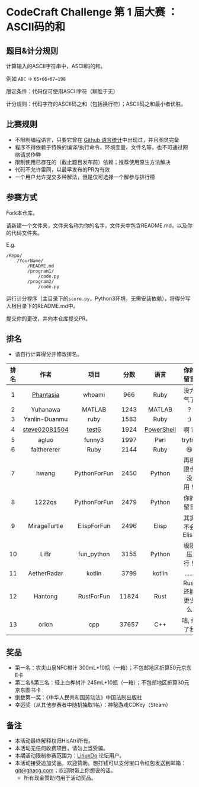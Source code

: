 # CodeCraft Challenge 第 1 届大赛 ：ASCII码的和

## 题目&计分规则

计算输入的ASCII字符串中，ASCII码的和。

例如 `ABC` -> `65+66+67=198`

限定条件：代码仅可使用ASCII字符（聊胜于无）

计分规则：代码字符的ASCII码之和（包括换行符）；ASCII码之和最小者优胜。

## 比赛规则

- 不限制编程语言，只要它曾在 [Github 语言统计]( https://madnight.github.io/githut/#/pull_requests/2024/1 )中出现过，并且图灵完备
- 程序不得依赖于特殊的编译/执行命令、环境变量、文件名等，也不可通过网络请求作弊
- 限制使用已存在的（截止题目发布前）依赖；推荐使用原生方法解决
- 代码不允许雷同，以最早发布的PR为有效
- 一个用户允许提交多种解法，但是仅可选择一个解参与排行榜

## 参赛方式
Fork本仓库。

请新建一个文件夹，文件夹名称为你的名字，文件夹中包含README.md，以及你的代码文件夹。

E.g.
```
/Repo/
    /YourName/ 
        /README.md
        /program1/
            /code.py
        /program2/
            /code.py
```

运行计分程序（主目录下的`score.py`，Python3环境，无需安装依赖），将得分写入根目录下的README.md中。

提交你的更改，并向本仓库提交PR。

## 排名

- 请自行计算得分并修改排名。

| 排名 | 作者 | 项目 | 分数 | 语言 | 你的留言 |
| :--: | :--: | :--: | :--: | :--: | :--: |
| 1 | [Phantasia](https://linux.do/u/phantasia/summary) | whoami | 966 | Ruby | 没力气了 |
| 2 | Yuhanawa | MATLAB | 1243 | MATLAB | ? |
| 3 | Yanlin-Duanmu | ruby | 1583 | Ruby | ;) |
| 4 | [steve02081504](https://github.com/steve02081504) | [test6](./steve02081504/test6) | 1924 | [PowerShell](https://github.com/PowerShell/PowerShell) | 啊？|
| 5 | agluo | funny3 | 1997 | Perl | trytry |
| 6 | faithererer | Ruby | 2144 | Ruby | 😆|
| 7 | hwang | PythonForFun| 2450|Python| 再极限也没用！|
| 8 | 1222qs | PythonForFun | 2479 | Python | 你的留言 |
| 9 | MirageTurtle | ElispForFun | 2496 | Elisp | 其实不会 Elisp |
| 10 | LiBr | fun_python | 3155 | Python | 极限压行！|
| 11 | AetherRadar | kotlin | 3799 | kotlin |  ...... |
| 12 | Hantong | RustForFun | 11824 | Rust | Rust 还能更少么 |
| 13 | orion | cpp | 37657 | C++ | 咕, 杀了我 |

## 奖品

- 第一名：农夫山泉NFC橙汁 300mL*10瓶（一箱）；不包邮地区折算50元京东E卡
- 第二名&第三名：轻上白桦树汁 245mL*10瓶（一箱）；不包邮地区折算30元京东图书卡
- 倒数第一奖：《中华人民共和国劳动法》中国法制出版社
- 幸运奖（从其他参赛者中随机抽取1名）：神秘游戏CDKey（Steam）

## 备注

- 本活动最终解释权归HisAtri所有。
- 本活动无任何收费项目，请勿上当受骗。
- 本期活动限制参赛范围为：[LinuxDo](https://linux.do) 论坛用户。
- 本活动接受追加奖品，欢迎赞助。想打钱可以支付宝口令红包发送到邮箱：<git@ghacg.com>；欢迎附带上你想说的话。
  - 所有现金赞助均用于活动奖品。
